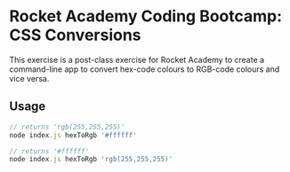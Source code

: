 # Rocket Academy Coding Bootcamp: CSS Conversions

This exercise is a post-class exercise for Rocket Academy to create a command-line app to convert hex-code colours to RGB-code colours and vice versa.

## Usage

```js
// returns 'rgb(255,255,255)'
node index.js hexToRgb '#ffffff'

// returns '#ffffff'
node index.js hexToRgb 'rgb(255,255,255)'
```

